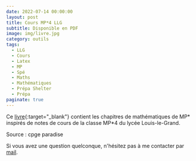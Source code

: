 ```yaml
---
date: 2022-07-14 00:00:00
layout: post
title: Cours MP*4 LLG
subtitle: Disponible en PDF
image: img/livre.jpg
category: outils
tags:
  - LLG
  - Cours
  - Latex
  - MP
  - Spé
  - Maths
  - Mathématiques
  - Prépa Shelter
  - Prépa
paginate: true
---
```


Ce [livre](/assets/documents/outils/mp4.pdf){:target="_blank"} contient les chapitres de mathématiques de MP* inspirés de notes de cours de la classe MP*4 du lycée Louis-le-Grand. 

Source : cpge paradise

Si vous avez une question quelconque, n'hésitez pas à me contacter par [mail](https://www.prepashelter.com/contact/).
